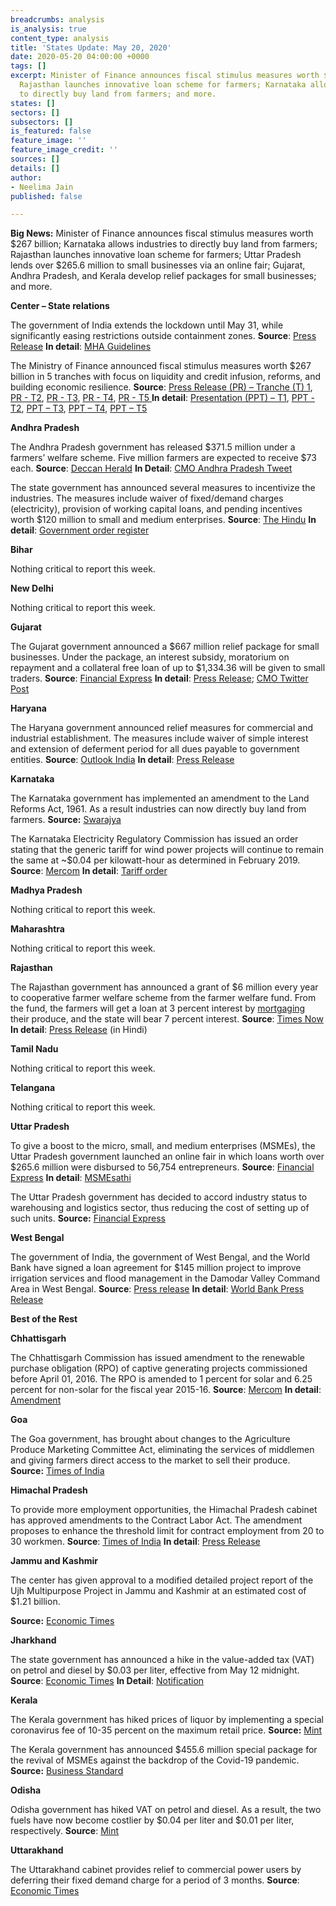 ```yaml
---
breadcrumbs: analysis
is_analysis: true
content_type: analysis
title: 'States Update: May 20, 2020'
date: 2020-05-20 04:00:00 +0000
tags: []
excerpt: Minister of Finance announces fiscal stimulus measures worth $267 billion;
  Rajasthan launches innovative loan scheme for farmers; Karnataka allows industries
  to directly buy land from farmers; and more.
states: []
sectors: []
subsectors: []
is_featured: false
feature_image: ''
feature_image_credit: ''
sources: []
details: []
author:
- Neelima Jain
published: false

---
```

**Big News:** Minister of Finance announces fiscal stimulus measures worth $267 billion; Karnataka allows industries to directly buy land from farmers; Rajasthan launches innovative loan scheme for farmers; Uttar Pradesh lends over $265.6 million to small businesses via an online fair; Gujarat, Andhra Pradesh, and Kerala develop relief packages for small businesses; and more.

**Center – State relations**

The government of India extends the lockdown until May 31, while significantly easing restrictions outside containment zones. **Source**: [Press Release](https://pib.gov.in/PressReleasePage.aspx?PRID=1624763) **In detail**: [MHA Guidelines](https://www.mha.gov.in/sites/default/files/MHAOrderextension_1752020.pdf)

The Ministry of Finance announced fiscal stimulus measures worth $267 billion in 5 tranches with focus on liquidity and credit infusion, reforms, and building economic resilience. **Source**: [Press Release (PR) – Tranche (T) 1](https://pib.gov.in/PressReleasePage.aspx?PRID=1623601), [PR - T2](https://pib.gov.in/PressReleasePage.aspx?PRID=1623862), [PR - T3](https://pib.gov.in/PressReleasePage.aspx?PRID=1624153), [PR - T4](https://pib.gov.in/PressReleasePage.aspx?PRID=1624536), [PR - T5 ](https://pib.gov.in/PressReleasePage.aspx?PRID=1624661)**In detail**: [Presentation (PPT) – T1](https://pib.gov.in/PressReleasePage.aspx?PRID=1623585), [PPT - T2](https://pib.gov.in/PressReleasePage.aspx?PRID=1623840), [PPT – T3](https://pib.gov.in/PressReleasePage.aspx?PRID=1624104), [PPT – T4](https://pib.gov.in/PressReleasePage.aspx?PRID=1624465), [PPT – T5](https://pib.gov.in/PressReleasePage.aspx?PRID=1624651)

**Andhra Pradesh**

The Andhra Pradesh government has released $371.5 million under a farmers’ welfare scheme. Five million farmers are expected to receive $73 each. **Source**: [Deccan Herald](https://www.deccanherald.com/national/south/coronavirus-lockdown-andhra-pradesh-government-releases-rs-2800-crore-towards-assistance-to-50-lakh-farmers-837994.html) **In Detail**: [CMO Andhra Pradesh Tweet](https://twitter.com/AndhraPradeshCM/status/1261301533473337347)

The state government has announced several measures to incentivize the industries. The measures include waiver of fixed/demand charges (electricity), provision of working capital loans, and pending incentives worth $120 million to small and medium enterprises. **Source**: [The Hindu](https://www.thehindu.com/news/national/andhra-pradesh/andhra-pradesh-to-give-incentives-to-lockdown-hit-industries/article31599246.ece) **In detail**: [Government order register](https://goir.ap.gov.in/Reports.aspx)

**Bihar**

Nothing critical to report this week.

**New Delhi**

Nothing critical to report this week.

**Gujarat**

The Gujarat government announced a $667 million relief package for small businesses. Under the package, an interest subsidy, moratorium on repayment and a collateral free loan of up to $1,334.36 will be given to small traders. **Source**: [Financial Express](https://www.financialexpress.com/india-news/atmanirbhar-gujarat-sahay-yojana-gujarat-announces-rs-5000-crore-relief-package-for-tiny-businesses/1959442/) **In detail**: [Press Release](https://cmogujarat.gov.in/en/cm-10-lakh-people-operating-small-businesses-in-gujarat-to-benefit-from-aatmanirbhar-gujarat-sahay-yojana/); [CMO Twitter Post](https://twitter.com/CMOGuj/status/1260955329908617216)

**Haryana**

The Haryana government announced relief measures for commercial and industrial establishment. The measures include waiver of simple interest and extension of deferment period for all dues payable to government entities. **Source**: [Outlook India](https://www.outlookindia.com/newsscroll/incentives-for-industrial-commercial-establishments-in-haryana/1835702) **In detail**: [Press Release](https://prharyana.gov.in/en/in-view-of-the-difficulties-faced-by-the-industrial-and-commercial-establishments-of-the-state-0)

**Karnataka**

The Karnataka government has implemented an amendment to the Land Reforms Act, 1961. As a result industries can now directly buy land from farmers. **Source:** [Swarajya](https://swarajyamag.com/insta/karnataka-in-major-reform-to-boost-economy-now-industries-can-directly-buy-land-from-farmers)

The Karnataka Electricity Regulatory Commission has issued an order stating that the generic tariff for wind power projects will continue to remain the same at \~$0.04 per kilowatt-hour as determined in February 2019. **Source**: [Mercom](https://mercomindia.com/karnataka-retains-generic-tariff-wind-projects/) **In detail**: [Tariff order](https://karunadu.karnataka.gov.in/kerc/Documents/Determination%20of%20Generic%20Tariff%20for%20wind%20Power%20Project%20for%20FY%202020-21.pdf)

**Madhya Pradesh**

Nothing critical to report this week.

**Maharashtra**

Nothing critical to report this week.

**Rajasthan**

The Rajasthan government has announced a grant of $6 million every year to cooperative farmer welfare scheme from the farmer welfare fund. From the fund, the farmers will get a loan at 3 percent interest by [mortgaging](https://www.hindustantimes.com/business-news/us-mortgage-rates-hover-near-all-time-lows-30-year-at-3-28/story-juTP05U6azpLZEESOnH6bO.html "mortgaging") their produce, and the state will bear 7 percent interest. **Source**: [Times Now](https://www.timesnownews.com/india/article/rajasthan-farmers-to-become-entrepreneurs-with-a-helping-hand-from-ashok-gehlot/592694) **In detail**: [Press Release](https://cmo.rajasthan.gov.in/pressreleasedetail/1953) (in Hindi)

**Tamil Nadu**

Nothing critical to report this week.

**Telangana**

Nothing critical to report this week.

**Uttar Pradesh**

To give a boost to the micro, small, and medium enterprises (MSMEs), the Uttar Pradesh government launched an online fair in which loans worth over $265.6 million were disbursed to 56,754 entrepreneurs. **Source**: [Financial Express](https://www.financialexpress.com/india-news/uttar-pradesh-launches-portal-sathi-for-giving-loan-to-msmes-yogi-adityanath/1959429/) **In detail**: [MSMEsathi](https://msmesathi.in/)

The Uttar Pradesh government has decided to accord industry status to warehousing and logistics sector, thus reducing the cost of setting up of such units. **Source:** [Financial Express](https://www.financialexpress.com/industry/up-gives-industry-status-to-warehousing-and-logistics-sector/1958220/)

**West Bengal**

The government of India, the government of West Bengal, and the World Bank have signed a loan agreement for $145 million project to improve irrigation services and flood management in the Damodar Valley Command Area in West Bengal. **Source**: [Press release](https://pib.gov.in/PressReleasePage.aspx?PRID=1624120) **In detail**: [World Bank Press Release](https://www.worldbank.org/en/news/press-release/2020/05/15/improve-irrigation-reduce-flooding-west-bengal)

**Best of the Rest**

**Chhattisgarh**

The Chhattisgarh Commission has issued amendment to the renewable purchase obligation (RPO) of captive generating projects commissioned before April 01, 2016. The RPO is amended to 1 percent for solar and 6.25 percent for non-solar for the fiscal year 2015-16. **Source**: [Mercom](https://mercomindia.com/chhattisgarh-amendment-regulations-captive-projects/) **In detail**: [Amendment](http://www.cserc.gov.in/pdf/RPO%20REC/RPO-REC%20Regulations_first%20ammendment_v1.pdf)

**Goa**

The Goa government, has brought about changes to the Agriculture Produce Marketing Committee Act, eliminating the services of middlemen and giving farmers direct access to the market to sell their produce. **Source:** [Times of India](https://timesofindia.indiatimes.com/city/goa/now-govt-gives-farmers-better-access-to-market-offers-e-nam/articleshow/75783175.cms)

**Himachal Pradesh**

To provide more employment opportunities, the Himachal Pradesh cabinet has approved amendments to the Contract Labor Act. The amendment proposes to enhance the threshold limit for contract employment from 20 to 30 workmen. **Source**: [Times of India](https://timesofindia.indiatimes.com/city/shimla/himachal-pradesh-cabinet-amends-rules-to-provide-more-employment-opportunities/articleshow/75722141.cms) **In detail**: [Press Release](http://himachalpr.gov.in/PressReleaseByYear.aspx?Language=1&ID=17227&Type=2&Date=13%2f05%2f2020)

**Jammu and Kashmir**

The center has given approval to a modified detailed project report of the Ujh Multipurpose Project in Jammu and Kashmir at an estimated cost of $1.21 billion.

**Source:** [Economic Times](https://economictimes.indiatimes.com/news/economy/infrastructure/centre-approves-modified-dpr-of-ujh-multipurpose-project-in-j-k/articleshow/75773407.cms)

**Jharkhand**

The state government has announced a hike in the value-added tax (VAT) on petrol and diesel by $0.03 per liter, effective from May 12 midnight. **Source**: [Economic Times](https://energy.economictimes.indiatimes.com/news/oil-and-gas/hike-in-vat-on-petrol-diesel-in-state-from-today/75712785) **In Detail**: [Notification](http://jharkhandcomtax.gov.in/documents/10231/0/New+Tax+Rate+for+Diesel+and+Petrol/061b3be7-c21b-489a-83dd-e1101e9bd211)

**Kerala**

The Kerala government has hiked prices of liquor by implementing a special coronavirus fee of 10-35 percent on the maximum retail price. **Source:** [Mint](https://www.livemint.com/news/india/kerala-levies-10-35-corona-fee-on-liquor-11589372741827.html)

The Kerala government has announced $455.6 million special package for the revival of MSMEs against the backdrop of the Covid-19 pandemic. **Source:** [Business Standard](https://www.business-standard.com/article/economy-policy/kerala-govt-announces-special-package-for-msmes-amid-covid-19-crisis-120051401670_1.html)

**Odisha**

Odisha government has hiked VAT on petrol and diesel. As a result, the two fuels have now become costlier by $0.04 per liter and $0.01 per liter, respectively. **Source**: [Mint](https://www.livemint.com/news/india/odisha-govt-hikes-vat-on-petrol-diesel-11589683235941.html)

**Uttarakhand**

The Uttarakhand cabinet provides relief to commercial power users by deferring their fixed demand charge for a period of 3 months. **Source**: [Economic Times](https://energy.economictimes.indiatimes.com/news/power/uttarakhand-cabinet-provides-relief-to-commercial-power-users/75728542)